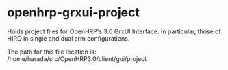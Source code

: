 # openhrp-grxui-project
Holds project files for OpenHRP's 3.0 GrxUI Interface. In particular, those of HIRO in single and dual arm configurations.

The path for this file location is:
/home/harada/src/OpenHRP3.0/client/gui/project

